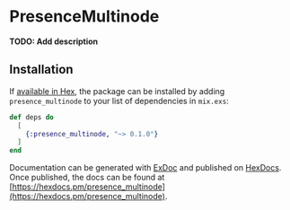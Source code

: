 # PresenceMultinode

**TODO: Add description**

## Installation

If [available in Hex](https://hex.pm/docs/publish), the package can be installed
by adding `presence_multinode` to your list of dependencies in `mix.exs`:

```elixir
def deps do
  [
    {:presence_multinode, "~> 0.1.0"}
  ]
end
```

Documentation can be generated with [ExDoc](https://github.com/elixir-lang/ex_doc)
and published on [HexDocs](https://hexdocs.pm). Once published, the docs can
be found at [https://hexdocs.pm/presence_multinode](https://hexdocs.pm/presence_multinode).


